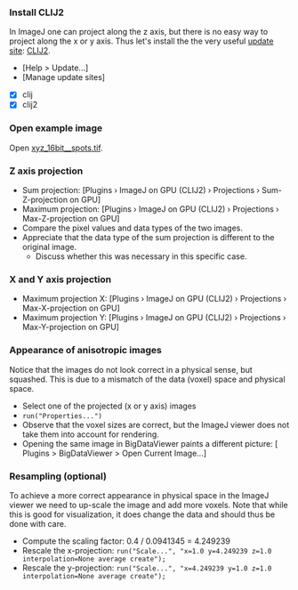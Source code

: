 ### Install CLIJ2
In ImageJ one can project along the z axis, but there is no easy way to project along the x or y axis.
Thus let's install the the very useful [update site](https://imagej.net/update-sites/following): [CLIJ2](https://clij.github.io/).

- [Help > Update...]
- [Manage update sites]
- [X]  clij
- [X]  clij2

### Open example image

Open [xyz_16bit__spots.tif](https://github.com/NEUBIAS/training-resources/raw/master/image_data/xyz_16bit__spots.tif).

### Z axis projection

- Sum projection: [Plugins › ImageJ on GPU (CLIJ2) › Projections › Sum-Z-projection on GPU]
- Maximum projection: [Plugins › ImageJ on GPU (CLIJ2) › Projections › Max-Z-projection on GPU]
- Compare the pixel values and data types of the two images.
- Appreciate that the data type of the sum projection is different to the original image.
  - Discuss whether this was necessary in this specific case.

### X and Y axis projection

- Maximum projection X: [Plugins › ImageJ on GPU (CLIJ2) › Projections › Max-X-projection on GPU]
- Maximum projection Y: [Plugins › ImageJ on GPU (CLIJ2) › Projections › Max-Y-projection on GPU]

### Appearance of anisotropic images
Notice that the images do not look correct in a physical sense, but squashed.
This is due to a mismatch of the data (voxel) space and physical space.

- Select one of the projected (x or y axis) images
- `run("Properties...")`
- Observe that the voxel sizes are correct, but the ImageJ viewer does not take them into account for rendering.
- Opening the same image in BigDataViewer paints a different picture: [ Plugins > BigDataViewer > Open Current Image...]

### Resampling (optional)
To achieve a more correct appearance in physical space in the ImageJ viewer we need to up-scale the image and add more voxels. Note that while this is good for visualization, it does change the data and should thus be done with care.

- Compute the scaling factor: 0.4 / 0.0941345 = 4.249239
- Rescale the x-projection: `run("Scale...", "x=1.0 y=4.249239 z=1.0 interpolation=None average create");`
- Rescale the y-projection: `run("Scale...", "x=4.249239 y=1.0 z=1.0 interpolation=None average create");`

